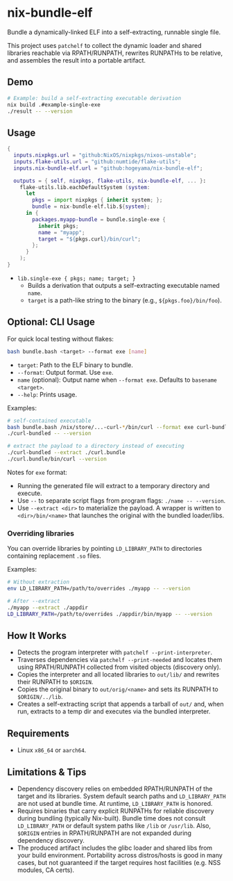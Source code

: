 # nix-bundle-elf

Bundle a dynamically-linked ELF into a self-extracting, runnable single file.

This project uses `patchelf` to collect the dynamic loader and shared libraries
reachable via RPATH/RUNPATH, rewrites RUNPATHs to be relative, and assembles the
result into a portable artifact.

## Demo

```bash
# Example: build a self-extracting executable derivation
nix build .#example-single-exe
./result -- --version
```

## Usage

```nix
{
  inputs.nixpkgs.url = "github:NixOS/nixpkgs/nixos-unstable";
  inputs.flake-utils.url = "github:numtide/flake-utils";
  inputs.nix-bundle-elf.url = "github:hogeyama/nix-bundle-elf";

  outputs = { self, nixpkgs, flake-utils, nix-bundle-elf, ... }:
    flake-utils.lib.eachDefaultSystem (system:
      let
        pkgs = import nixpkgs { inherit system; };
        bundle = nix-bundle-elf.lib.${system};
      in {
        packages.myapp-bundle = bundle.single-exe {
          inherit pkgs;
          name = "myapp";
          target = "${pkgs.curl}/bin/curl";
        };
      }
    );
}
```

- `lib.single-exe { pkgs; name; target; }`
  - Builds a derivation that outputs a self-extracting executable named `name`.
  - `target` is a path-like string to the binary (e.g., `${pkgs.foo}/bin/foo`).

## Optional: CLI Usage

For quick local testing without flakes:

```bash
bash bundle.bash <target> --format exe [name]
```

- `target`: Path to the ELF binary to bundle.
- `--format`: Output format. Use `exe`.
- `name` (optional): Output name when `--format exe`. Defaults to `basename <target>`.
- `--help`: Prints usage.

Examples:

```bash
# self-contained executable
bash bundle.bash /nix/store/...-curl-*/bin/curl --format exe curl-bundled
./curl-bundled -- --version

# extract the payload to a directory instead of executing
./curl-bundled --extract ./curl.bundle
./curl.bundle/bin/curl --version
```

Notes for `exe` format:
- Running the generated file will extract to a temporary directory and execute.
- Use `--` to separate script flags from program flags: `./name -- --version`.
- Use `--extract <dir>` to materialize the payload. A wrapper is written to
  `<dir>/bin/<name>` that launches the original with the bundled loader/libs.

### Overriding libraries

You can override libraries by pointing `LD_LIBRARY_PATH` to
directories containing replacement `.so` files.

Examples:

```bash
# Without extraction
env LD_LIBRARY_PATH=/path/to/overrides ./myapp -- --version

# After --extract
./myapp --extract ./appdir
LD_LIBRARY_PATH=/path/to/overrides ./appdir/bin/myapp -- --version
```

## How It Works

- Detects the program interpreter with `patchelf --print-interpreter`.
- Traverses dependencies via `patchelf --print-needed` and locates them using
  RPATH/RUNPATH collected from visited objects (discovery only).
- Copies the interpreter and all located libraries to `out/lib/` and rewrites
  their RUNPATH to `$ORIGIN`.
- Copies the original binary to `out/orig/<name>` and sets its RUNPATH to
  `$ORIGIN/../lib`.
- Creates a self-extracting script that appends a tarball of `out/` and, when
  run, extracts to a temp dir and executes via the bundled interpreter.

## Requirements

- Linux `x86_64` or `aarch64`.

## Limitations & Tips

- Dependency discovery relies on embedded RPATH/RUNPATH of the target and its
  libraries. System default search paths and `LD_LIBRARY_PATH` are not used at
  bundle time. At runtime, `LD_LIBRARY_PATH` is honored.
- Requires binaries that carry explicit RUNPATHs for reliable discovery during
  bundling (typically Nix-built). Bundle time does not consult `LD_LIBRARY_PATH`
  or default system paths like `/lib` or `/usr/lib`. Also, `$ORIGIN` entries in
  RPATH/RUNPATH are not expanded during dependency discovery.
- The produced artifact includes the glibc loader and shared libs from your build
  environment. Portability across distros/hosts is good in many cases, but not
  guaranteed if the target requires host facilities (e.g. NSS modules, CA certs).
